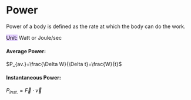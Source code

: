 # Power
Power of a body is defined as the rate at which the body can do the work.

<mark style="background: #D2B3FFA6;">Unit:</mark> Watt or Joule/sec
#### Average Power:
$P_{av.}=\frac{\Delta W}{\Delta t}=\frac{W}{t}$
#### Instantaneous Power:
$P_{inst.}=\vec F \cdot \vec v$

